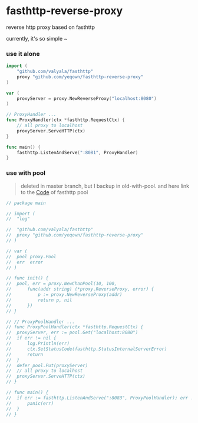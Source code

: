 # fasthttp-reverse-proxy
reverse http proxy based on fasthttp

currently, it's so simple ~

### use it alone
```go
import (
	"github.com/valyala/fasthttp"
	proxy "github.com/yeqown/fasthttp-reverse-proxy"
)

var (
	proxyServer = proxy.NewReverseProxy("localhost:8080")
)

// ProxyHandler ...
func ProxyHandler(ctx *fasthttp.RequestCtx) {
	// all proxy to localhost
	proxyServer.ServeHTTP(ctx)
}

func main() {
	fasthttp.ListenAndServe(":8081", ProxyHandler)
}
```

### use with pool 
> deleted in master branch, but I backup in old-with-pool. and here link to the [Code](https://github.com/valyala/fasthttp/blob/caea86794cef49a3c52a535fd7162c17b5b46640/server.go#L1511) of fasthttp pool
```go
// package main

// import (
// 	"log"

// 	"github.com/valyala/fasthttp"
// 	proxy "github.com/yeqown/fasthttp-reverse-proxy"
// )

// var (
// 	pool proxy.Pool
// 	err  error
// )

// func init() {
// 	pool, err = proxy.NewChanPool(10, 100,
// 		func(addr string) (*proxy.ReverseProxy, error) {
// 			p := proxy.NewReverseProxy(addr)
// 			return p, nil
// 		})
// }

// // ProxyPoolHandler ...
// func ProxyPoolHandler(ctx *fasthttp.RequestCtx) {
// 	proxyServer, err := pool.Get("localhost:8080")
// 	if err != nil {
// 		log.Println(err)
// 		ctx.SetStatusCode(fasthttp.StatusInternalServerError)
// 		return
// 	}
// 	defer pool.Put(proxyServer)
// 	// all proxy to localhost
// 	proxyServer.ServeHTTP(ctx)
// }

// func main() {
// 	if err := fasthttp.ListenAndServe(":8083", ProxyPoolHandler); err != nil {
// 		panic(err)
// 	}
// }
```
